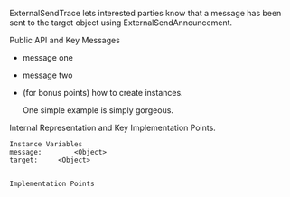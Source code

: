 ExternalSendTrace lets interested parties know that a message has been sent to the target object using ExternalSendAnnouncement.


Public API and Key Messages

- message one   
- message two 
- (for bonus points) how to create instances.

   One simple example is simply gorgeous.
 
Internal Representation and Key Implementation Points.

    Instance Variables
	message:		<Object>
	target:		<Object>


    Implementation Points
